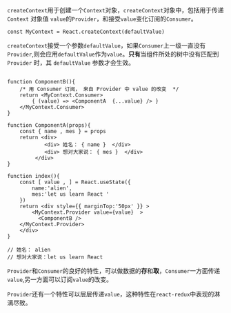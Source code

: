 `createContext`用于创建一个`Context`对象，`createContext`对象中，包括用于传递 `Context` 对象值 `value`的`Provider`，和接受`value`变化订阅的`Consumer`。

```react
const MyContext = React.createContext(defaultValue)
```

`createContext`接受一个参数`defaultValue`，如果`Consumer`上一级一直没有`Provider`,则会应用`defaultValue`作为`value`。**只有**当组件所处的树中没有匹配到 `Provider` 时，其 `defaultValue` 参数才会生效。

```react

function ComponentB(){
    /* 用 Consumer 订阅， 来自 Provider 中 value 的改变  */
    return <MyContext.Consumer>
        { (value) => <ComponentA  {...value} /> }
    </MyContext.Consumer>
}

function ComponentA(props){
    const { name , mes } = props
    return <div> 
            <div> 姓名： { name }  </div>
            <div> 想对大家说： { mes }  </div>
         </div>
}

function index(){
    const [ value , ] = React.useState({
        name:'alien',
        mes:'let us learn React '
    })
    return <div style={{ marginTop:'50px' }} >
        <MyContext.Provider value={value}  >
          <ComponentB />
    </MyContext.Provider>
    </div>
}

// 姓名： alien
// 想对大家说：let us learn React
```

`Provider`和`Consumer`的良好的特性，可以做数据的**存**和**取**，`Consumer`一方面传递`value`,另一方面可以订阅`value`的改变。

`Provider`还有一个特性可以层层传递`value`，这种特性在`react-redux`中表现的淋漓尽致。